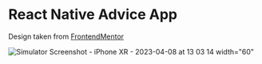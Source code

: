 # React Native Advice App 

Design taken from [FrontendMentor](https://www.frontendmentor.io/)  

![Simulator Screenshot - iPhone XR - 2023-04-08 at 13 03 14 width="60"](https://user-images.githubusercontent.com/92965519/230709621-02eb185c-dbcb-4e17-a117-e8ea9806d50e.png)
